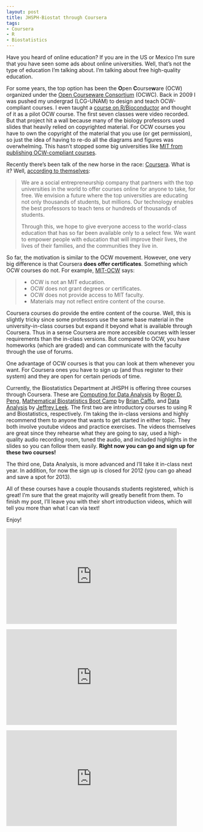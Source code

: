```yaml
---
layout: post
title: JHSPH-Biostat through Coursera
tags:
- Coursera
- R
- Biostatistics
---
```

<p>Have you heard of online education? If you are in the US or Mexico I&#8217;m sure that you have seen some ads about online universities. Well, that&#8217;s not the type of education I&#8217;m talking about. I&#8217;m talking about free high-quality education. </p>
<p>For some years, the top option has been the <strong>O</strong>pen <strong>C</strong>ourse<strong>w</strong>are (OCW) organized under the <a href="http://www.ocwconsortium.org/">Open Courseware Consortium</a> (OCWC). Back in 2009 I was pushed my undergrad (LCG-UNAM) to design and teach OCW-compliant courses. I even taught a <a href="http://www.lcg.unam.mx/~lcollado/B/index_en.html">course on R/Bioconductor</a> and thought of it as a pilot OCW course. The first seven classes were video recorded. But that project hit a wall because many of the biology professors used slides that heavily relied on copyrighted material. For OCW courses you have to own the copyright of the material that you use (or get permission), so just the idea of having to re-do all the diagrams and figures was overwhelming. This hasn&#8217;t stopped some big universities like <a href="http://ocw.mit.edu/index.htm">MIT from publishing OCW-compliant courses</a>.</p>
<p>Recently there&#8217;s been talk of the new horse in the race: <a href="https://www.coursera.org/">Coursera</a>. What is it? Well, <a href="https://www.coursera.org/about">according to themselves</a>:</p>

> <p>We are a social entrepreneurship company that partners with the top universities in the world to offer courses online for anyone to take, for free. We envision a future where the top universities are educating not only thousands of students, but millions. Our technology enables the best professors to teach tens or hundreds of thousands of students.</p>
> <p>Through this, we hope to give everyone access to the world-class education that has so far been available only to a select few. We want to empower people with education that will improve their lives, the lives of their families, and the communities they live in.</p>

<p>So far, the motivation is similar to the OCW movement. However, one very big difference is that Coursera <strong>does offer certificates</strong>. Something which OCW courses do not. For example, <a href="http://ocw.mit.edu/about/">MIT-OCW</a> says:</p>

> * OCW is not an MIT education.
> * OCW does not grant degrees or certificates.
> * OCW does not provide access to MIT faculty.
> * Materials may not reflect entire content of the course.

<p>Coursera courses do provide the entire content of the course. Well, this is slightly tricky since some professors use the same base material in the university-in-class courses but expand it beyond what is available through Coursera. Thus in a sense Coursera are more accesible courses with lesser requirements than the in-class versions. But compared to OCW, you have homeworks (which are graded) and can communicate with the faculty through the use of forums.</p>
<p>One advantage of OCW courses is that you can look at them whenever you want. For Coursera ones you have to sign up (and thus register to their system) and they are open for certain periods of time.</p>
<p>Currently, the Biostatistics Department at JHSPH is offering three courses through Coursera. These are <a href="https://www.coursera.org/course/compdata">Computing for Data Analysis</a> by <a href="http://www.biostat.jhsph.edu/~rpeng/">Roger D. Peng</a>, <a href="https://www.coursera.org/course/biostats">Mathematical Biostatistics Boot Camp</a> by <a href="http://www.bcaffo.com/">Brian Caffo</a>, and <a href="https://www.coursera.org/course/dataanalysis">Data Analysis</a> by <a href="http://www.biostat.jhsph.edu/~jleek/">Jeffrey Leek</a>. The first two are introductory courses to using R and Biostatistics, respectively. I&#8217;m taking the in-class versions and highly recommend them to anyone that wants to get started in either topic. They both involve youtube videos and practice exercises. The videos themselves are great since they rehearse what they are going to say, used a high-quality audio recording room, tuned the audio, and included highlights in the slides so you can follow them easily. <strong>Right now you can go and sign up for these two courses!</strong></p>
<p>The third one, Data Analysis, is more advanced and I&#8217;ll take it in-class next year. In addition, for now the sign up is closed for 2012 (you can go ahead and save a spot for 2013). </p>
<p>All of these courses have a couple thousands students registered, which is great! I&#8217;m sure that the great majority will greatly benefit from them. To finish my post, I&#8217;ll leave you with their short introduction videos, which will tell you more than what I can via text!</p>
<p>Enjoy!</p>

<p><iframe frameborder="0" height="253" src="http://www.youtube.com/embed/gk6E57H6mTs" width="450"></iframe></p>

<p><iframe frameborder="0" height="253" src="http://www.youtube.com/embed/ekdpaf_WT_8" width="450"></iframe></p>

<p><iframe frameborder="0" height="253" src="http://www.youtube.com/embed/-lutj1vrPwQ" width="450"></iframe></p>
